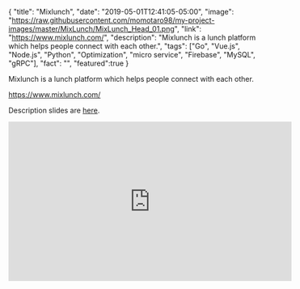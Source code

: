{
  "title": "Mixlunch",
  "date": "2019-05-01T12:41:05-05:00",
  "image": "https://raw.githubusercontent.com/momotaro98/my-project-images/master/MixLunch/MixLunch_Head_01.png",
  "link": "https://www.mixlunch.com/",
  "description": "Mixlunch is a lunch platform which helps people connect with each other.",
  "tags": ["Go", "Vue.js", "Node.js", "Python", "Optimization", "micro service", "Firebase", "MySQL", "gRPC"],
  "fact": "",
  "featured":true
}
<p>Mixlunch is a lunch platform which helps people connect with each other.</p>

<p><a href="https://www.mixlunch.com/">https://www.mixlunch.com/</a></p>

<p>Description slides are <a href="https://docs.google.com/presentation/d/16POpzuR49BN3quzLm7-57KrZ3j6NbSw5GLQJikW5aOg/edit?usp=sharing"/>here</a>.</p>

<iframe width="560" height="315" src="https://www.youtube.com/embed/Lq7GMl62014" frameborder="0" allow="accelerometer; autoplay; encrypted-media; gyroscope; picture-in-picture" allowfullscreen></iframe>
